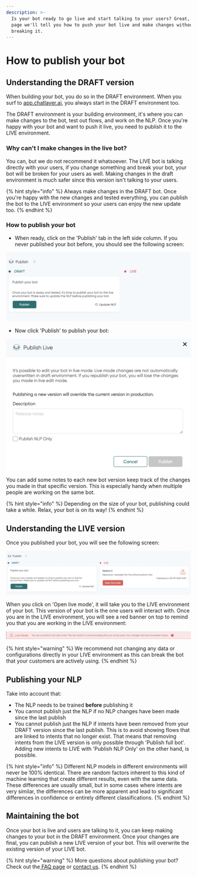 ```yaml
---
description: >-
  Is your bot ready to go live and start talking to your users? Great, on this
  page we'll tell you how to push your bot live and make changes without
  breaking it.
---
```


# How to publish your bot

## Understanding the DRAFT version

When building your bot, you do so in the DRAFT environment. When you surf to [app.chatlayer.ai](http://app.chatlayer.ai/), you always start in the DRAFT environment too. 

The DRAFT environment is your building environment, it's where you can make changes to the bot, test out flows, and work on the NLP. Once you're happy with your bot and want to push it live, you need to publish it to the LIVE environment. 

### Why can't I make changes in the live bot?

You can, but we do not recommend it whatsoever. The LIVE bot is talking directly with your users, if you change something and break your bot, your bot will be broken for your users as well. Making changes in the draft environment is much safer since this version isn't talking to your users. 

{% hint style="info" %}
Always make changes in the DRAFT bot. Once you're happy with the new changes and tested everything, you can publish the bot to the LIVE environment so your users can enjoy the new update too.
{% endhint %}

### How to publish your bot

* When ready, click on the 'Publish' tab in the left side column. If you never published your bot before, you should see the following screen:

![](../../.gitbook/assets/image%20%28614%29.png)

* Now click 'Publish' to publish your bot:

![Publishing your bot](../../.gitbook/assets/image%20%28612%29.png)

You can add some notes to each new bot version keep track of the changes you made in that specific version. This is especially handy when multiple people are working on the same bot.

{% hint style="info" %}
Depending on the size of your bot, publishing could take a while. Relax, your bot is on its way!
{% endhint %}

## Understanding the LIVE version

Once you published your bot, you will see the following screen:

![](../../.gitbook/assets/image%20%28613%29.png)

When you click on 'Open live mode', it will take you to the LIVE environment of your bot. This version of your bot is the one users will interact with. Once you are in the LIVE environment, you will see a red banner on top to remind you that you are working in the LIVE environment:

![](../../.gitbook/assets/image%20%28585%29.png)

{% hint style="warning" %}
We recommend not changing any data or configurations directly in your LIVE environment as this can break the bot that your customers are actively using. 
{% endhint %}

## Publishing your NLP

Take into account that:

* The NLP needs to be trained **before** publishing it
* You cannot publish just the NLP if no NLP changes have been made since the last publish
* You cannot publish just the NLP if intents have been removed from your DRAFT version since the last publish. This is to avoid showing flows that are linked to intents that no longer exist. That means that removing intents from the LIVE version is only possible through 'Publish full bot'. Adding new intents to LIVE with 'Publish NLP Only' on the other hand, is possible.

{% hint style="info" %}
Different NLP models in different environments will never be 100% identical. There are random factors inherent to this kind of machine learning that create different results, even with the same data. These differences are usually small, but in some cases where intents are very similar, the differences can be more apparent and lead to significant differences in confidence or entirely different classifications. 
{% endhint %}

## Maintaining the bot

Once your bot is live and users are talking to it, you can keep making changes to your bot in the DRAFT environment. Once your changes are final, you can publish a new LIVE version of your bot. This will overwrite the existing version of your LIVE bot.

{% hint style="warning" %}
More questions about publishing your bot? Check out the[ FAQ page](https://docs.chatlayer.ai/bot-answers/publishing-your-bot/publishing-new) or [contact us](http://support.chatlayer.ai). 
{% endhint %}

